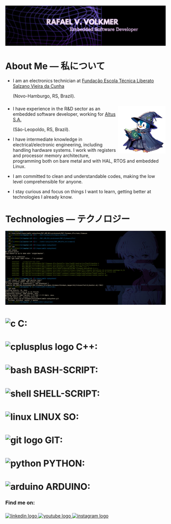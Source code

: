 ![Alt Text](https://github.com/RafaelVVolkmer/RafaelVVolkmer/blob/main/RafaelVVolkmer_Banner.png)

# About Me — 私について
- I am an electronics technician at [Fundação Escola Técnica Liberato Salzano Vieira da Cunha](https://www.liberato.com.br)
  
  (Novo-Hamburgo, RS, Brazil).
  ###

<img align="right" height="150" src="https://github.com/RafaelVVolkmer/RafaelVVolkmer/blob/main/PENGUIM_1%20(1).png"  />

- I have experience in the R&D sector as an embedded software developer, working for [Altus S.A.](https://www.altus.com.br)
  
  (São-Leopoldo, RS, Brazil).
  
- I have intermediate knowledge in electrical/electronic engineering, including handling hardware systems. I work with registers and processor memory architecture, programming both on bare metal and with HAL, RTOS and embedded Linux.
  
- I am committed to clean and understandable codes, making the low level comprehensible for anyone.

- I stay curious and focus on things I want to learn, getting better at technologies I already know.

###
# Technologies — テクノロジー

![Alt Text](https://github.com/RafaelVVolkmer/RafaelVVolkmer/blob/main/image.png)
#
###
#   <img src="https://cdn.jsdelivr.net/gh/devicons/devicon@latest/icons/c/c-plain.svg" height="30" alt="c"/> C:
###
#   <img src="https://cdn.jsdelivr.net/gh/devicons/devicon@latest/icons/cplusplus/cplusplus-plain.svg" height="30" alt="cplusplus logo"/> C++:
###
#   <img src="https://cdn.jsdelivr.net/gh/devicons/devicon@latest/icons/bash/bash-original.svg" alt="bash" height="30"/> BASH-SCRIPT: 
####
#   <img src="https://cdn.jsdelivr.net/gh/devicons/devicon@latest/icons/powershell/powershell-plain.svg" alt="shell" height="30"/> SHELL-SCRIPT: 
####
# <img src="https://cdn.jsdelivr.net/gh/devicons/devicon@latest/icons/linux/linux-plain.svg" height="30" alt="linux"/> LINUX SO: 
###
# <img src="https://cdn.jsdelivr.net/gh/devicons/devicon/icons/git/git-original.svg" height="40" alt="git logo"/> GIT: 
###
#   <img src="https://cdn.jsdelivr.net/gh/devicons/devicon@latest/icons/python/python-plain.svg" alt="python" height="30"/> PYTHON: 
####
#   <img src="https://cdn.jsdelivr.net/gh/devicons/devicon@latest/icons/arduino/arduino-original.svg" alt="arduino" height="30"/> ARDUINO: 
####

### Find me on:

###

<div align="left">
  <a href="https://linkedin.com/in/rafaelvvolkmer" target="_blank">
    <img src="https://img.shields.io/static/v1?message=LinkedIn&logo=linkedin&label=&color=0077B5&logoColor=white&labelColor=&style=for-the-badge" height="35" alt="linkedin logo"  />
  </a>
  <a href="https://www.youtube.com/@Zadocsons/videos" target="_blank">
    <img src="https://img.shields.io/static/v1?message=Youtube&logo=youtube&label=&color=FF0000&logoColor=white&labelColor=&style=for-the-badge" height="35" alt="youtube logo"  />
  </a>
  <a href="https://instagram.com/rafael.volkmer_" target="_blank">
    <img src="https://img.shields.io/static/v1?message=Instagram&logo=instagram&label=&color=E4405F&logoColor=white&labelColor=&style=for-the-badge" height="35" alt="instagram logo"  />
  </a>
</div>

###


